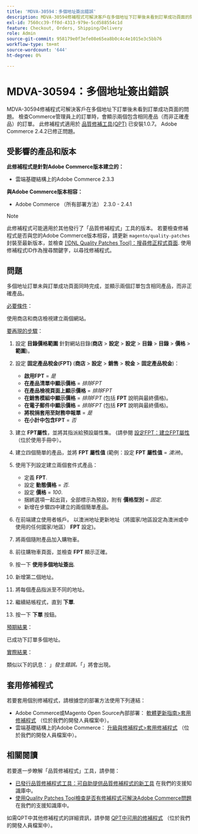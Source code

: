 ```yaml
---
title: 'MDVA-30594：多個地址簽出錯誤'
description: MDVA-30594修補程式可解決客戶在多個地址下訂單後未看到訂單成功頁面的問題。 檢查Commerce管理員上的訂單時，會顯示兩個包含相同產品（而非正確產品）的訂單。 安裝[Quality Patches Tool (QPT)](/help/announcements/adobe-commerce-announcements/magento-quality-patches-released-new-tool-to-self-serve-quality-patches.md) 1.0.7時，即可使用此修補程式。 Adobe Commerce 2.4.2已修正問題。
exl-id: 7560cc39-ff0d-4313-979e-5cd588554c1d
feature: Checkout, Orders, Shipping/Delivery
role: Admin
source-git-commit: 958179e0f3efe08e65ea8b0c4c4e1015e3c5bb76
workflow-type: tm+mt
source-wordcount: '644'
ht-degree: 0%

---
```


# MDVA-30594：多個地址簽出錯誤

MDVA-30594修補程式可解決客戶在多個地址下訂單後未看到訂單成功頁面的問題。 檢查Commerce管理員上的訂單時，會顯示兩個包含相同產品（而非正確產品）的訂單。 此修補程式適用於 [品質修補工具(QPT)](/help/announcements/adobe-commerce-announcements/magento-quality-patches-released-new-tool-to-self-serve-quality-patches.md) 已安裝1.0.7。 Adobe Commerce 2.4.2已修正問題。

## 受影響的產品和版本

**此修補程式是針對Adobe Commerce版本建立的：**

* 雲端基礎結構上的Adobe Commerce 2.3.3

**與Adobe Commerce版本相容：**

* Adobe Commerce （所有部署方法） 2.3.0 - 2.4.1

>[!NOTE]
>
>此修補程式可能適用於其他發行了「品質修補程式」工具的版本。 若要檢查修補程式是否與您的Adobe Commerce版本相容，請更新 `magento/quality-patches` 封裝至最新版本，並檢查 [[!DNL Quality Patches Tool]：搜尋修正程式頁面](https://devdocs.magento.com/quality-patches/tool.html#patch-grid). 使用修補程式ID作為搜尋關鍵字，以尋找修補程式。

## 問題

多個地址訂單未與訂單成功頁面同時完成，並顯示兩個訂單包含相同產品，而非正確產品。

<u>必要條件</u>：

使用商店和商店檢視建立兩個網站。

<u>要再現的步驟</u>：

1. 設定 **目錄價格範圍** 針對網站目錄(**商店** > **設定** > **設定** > **目錄** > **目錄** > **價格** > **範圍**)。
1. 設定 **固定產品稅金(FPT)** (**商店** > **設定** > **銷售** > **稅金** > **固定產品稅金**)：

   * **啟用FPT** = *是*
   * **在產品清單中顯示價格** = *排除FPT*
   * **在產品檢視頁面上顯示價格** = *排除FPT*
   * **在銷售模組中顯示價格** = *排除FPT* (包括 **FPT** 說明與最終價格)。
   * **在電子郵件中顯示價格** = *排除FPT* (包括 **FPT** 說明與最終價格)。
   * **將稅捐套用至財務申報單** = *是*
   * **在小計中包含FPT** = *否*

1. 建立 **FPT屬性**，並將其指派給預設屬性集。 (請參閱 [設定FPT：建立FPT屬性](https://docs.magento.com/user-guide/tax/fixed-product-tax-configuration.html#step-2-create-an-fpt-attribute) （位於使用手冊中）。

1. 建立四個簡單的產品，並將 **FPT** **屬性值** (範例：設定 **FPT**   **屬性值** = *澳洲*)。

1. 使用下列設定建立兩個套件式產品：

   * 定義 **FPT**.
   * 設定 **動態價格** = *否*.
   * 設定 **價格** = *100*.
   * 捆綁選項一起出貨，全部標示為預設，附有 **價格型別** = *固定*.
   * 新增在步驟四中建立的兩個簡單產品。

1. 在前端建立使用者帳戶。 以澳洲地址更新地址（將國家/地區設定為澳洲或中使用的任何國家/地區） **FPT** 設定)。

1. 將兩個隨附產品加入購物車。

1. 前往購物車頁面，並檢查 **FPT** 顯示正確。

1. 按一下 **使用多個地址簽出**.

1. 新增第二個地址。

1. 將每個產品指派至不同的地址。

1. 繼續結帳程式，直到 **下單**.

1. 按一下 **下單** 按鈕。

<u>預期結果</u>：

已成功下訂單多個地址。

<u>實際結果</u>：

類似以下的訊息： 」*發生錯誤。*「」將會出現。

## 套用修補程式

若要套用個別修補程式，請根據您的部署方法使用下列連結：

* Adobe Commerce或Magento Open Source內部部署： [軟體更新指南>套用修補程式](https://devdocs.magento.com/guides/v2.4/comp-mgr/patching/mqp.html) （位於我們的開發人員檔案中）。
* 雲端基礎結構上的Adobe Commerce： [升級與修補程式>套用修補程式](https://devdocs.magento.com/cloud/project/project-patch.html) （位於我們的開發人員檔案中）。

## 相關閱讀

若要進一步瞭解「品質修補程式」工具，請參閱：

* [已發行品質修補程式工具：可自助提供品質修補程式的新工具](/help/announcements/adobe-commerce-announcements/magento-quality-patches-released-new-tool-to-self-serve-quality-patches.md) 在我們的支援知識庫中。
* [使用Quality Patches Tool檢查是否有修補程式可解決Adobe Commerce問題](/help/support-tools/patches-available-in-qpt-tool/check-patch-for-magento-issue-with-magento-quality-patches.md) 在我們的支援知識庫中。

如需QPT中其他修補程式的詳細資訊，請參閱 [QPT中可用的修補程式](https://devdocs.magento.com/quality-patches/tool.html#patch-grid) （位於我們的開發人員檔案中）。
